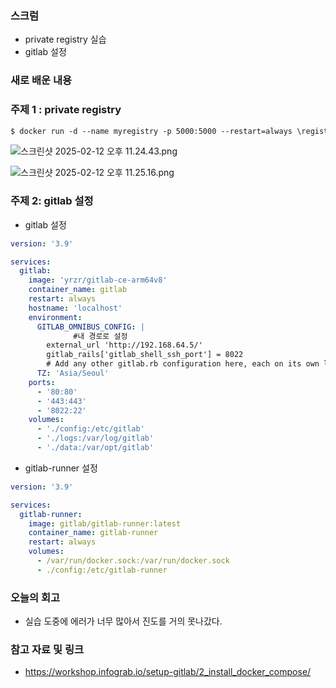 ### 스크럼

- private registry 실습
- gitlab 설정

### 새로 배운 내용

### 주제 1 : private registry

```html
$ docker run -d --name myregistry -p 5000:5000 --restart=always \registry
```

![스크린샷 2025-02-12 오후 11.24.43.png](attachment:069557a7-19f0-4441-a4de-27baa16fb823:스크린샷_2025-02-12_오후_11.24.43.png)

![스크린샷 2025-02-12 오후 11.25.16.png](attachment:2fd924eb-7dea-4c7e-a7a2-5b33ad82087b:스크린샷_2025-02-12_오후_11.25.16.png)

### 주제 2: gitlab 설정

- gitlab 설정

```yaml
version: '3.9'

services:
  gitlab:
    image: 'yrzr/gitlab-ce-arm64v8'
    container_name: gitlab
    restart: always
    hostname: 'localhost'
    environment:
      GITLAB_OMNIBUS_CONFIG: |
			  #내 경로로 설정
        external_url 'http://192.168.64.5/' 
        gitlab_rails['gitlab_shell_ssh_port'] = 8022
        # Add any other gitlab.rb configuration here, each on its own line
      TZ: 'Asia/Seoul'
    ports:
      - '80:80'
      - '443:443'
      - '8022:22'
    volumes:
      - './config:/etc/gitlab'
      - './logs:/var/log/gitlab'
      - './data:/var/opt/gitlab'
```

- gitlab-runner 설정

```yaml
version: '3.9'

services:
  gitlab-runner:
    image: gitlab/gitlab-runner:latest
    container_name: gitlab-runner
    restart: always
    volumes:
      - /var/run/docker.sock:/var/run/docker.sock
      - ./config:/etc/gitlab-runner
```

### 오늘의 회고

- 실습 도중에 에러가 너무 많아서 진도를 거의 못나갔다.

### 참고 자료 및 링크

- https://workshop.infograb.io/setup-gitlab/2_install_docker_compose/
